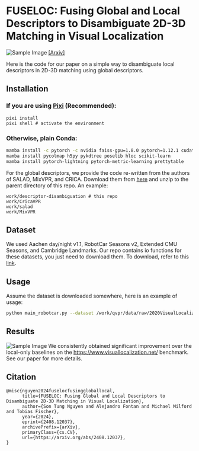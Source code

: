 # FUSELOC: Fusing Global and Local Descriptors to Disambiguate 2D-3D Matching in Visual Localization
![Sample Image](paper/overview.png)
[[Arxiv]](https://arxiv.org/abs/2408.12037)

Here is the code for our paper on a simple way to disambiguate local descriptors in 2D-3D matching using global descriptors.

## Installation

### If you are using [Pixi](https://pixi.sh/latest/installation/) (Recommended):
```shell
pixi install
pixi shell # activate the environment
```

### Otherwise, plain Conda:
```bash
mamba install -c pytorch -c nvidia faiss-gpu=1.8.0 pytorch=1.12.1 cudatoolkit=11.2 pytorch-cuda=11 numpy
mamba install pycolmap h5py pykdtree poselib hloc scikit-learn
mamba install pytorch-lightning pytorch-metric-learning prettytable
```
For the global descriptors, we provide the code re-written from the authors of SALAD, MixVPR, and CRICA. Download them from [here](https://drive.google.com/file/d/1AKbCzmEbWDne1Pr2ExtsOuDE1oZibhmR/view?usp=sharing) and unzip to the parent directory of this repo. An example:
```shell
work/descriptor-disambiguation # this repo
work/CricaVPR
work/salad
work/MixVPR
```

## Dataset
We used Aachen day/night v1.1, RobotCar Seasons v2, Extended CMU Seasons, and Cambridge Landmarks. Our repo contains io functions for these datasets, you just need to download them. To download, refer to this [link](https://github.com/cvg/Hierarchical-Localization/tree/master/hloc/pipelines).

## Usage

Assume the dataset is downloaded somewhere, here is an example of usage:
```bash
python main_robotcar.py --dataset /work/qvpr/data/raw/2020VisualLocalization/RobotCar-Seasons --local_desc "d2net" --local_desc_dim 512 --global_desc "salad" --global_desc_dim 8448 --use_global 1 --convert 1
```

## Results

![Sample Image](paper/matches_comparision_out.jpg)
We consistently obtained significant improvement over the local-only baselines on the https://www.visuallocalization.net/ benchmark. See our paper for more details.

## Citation
```
@misc{nguyen2024fuselocfusinggloballocal,
      title={FUSELOC: Fusing Global and Local Descriptors to Disambiguate 2D-3D Matching in Visual Localization}, 
      author={Son Tung Nguyen and Alejandro Fontan and Michael Milford and Tobias Fischer},
      year={2024},
      eprint={2408.12037},
      archivePrefix={arXiv},
      primaryClass={cs.CV},
      url={https://arxiv.org/abs/2408.12037}, 
}
```